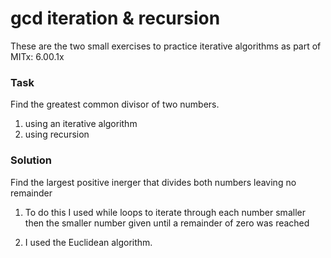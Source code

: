 # gcd iteration & recursion

These are the two small exercises to practice iterative algorithms as part of MITx: 6.00.1x

### Task

Find the greatest common divisor of two numbers.

1. using an iterative algorithm
2. using recursion

### Solution

Find the largest positive inerger that divides both numbers leaving no remainder

1. To do this I used while loops to iterate through each number smaller then the smaller number given until a remainder of zero was reached

2. I used the Euclidean algorithm.
